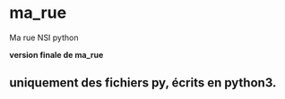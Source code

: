 # ma_rue
Ma rue NSI python


**version finale de ma_rue**
## uniquement des fichiers py, écrits en python3.

